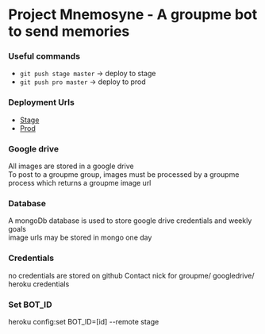 # Project Mnemosyne - A groupme bot to send memories

### Useful commands
- `git push stage master` -> deploy to stage
- `git push pro master` -> deploy to prod

### Deployment Urls
- [Stage](https://mnemosyne-bot-stage.herokuapp.com/)
- [Prod](https://mnemosyne-bot-prod.herokuapp.com/)

### Google drive
All images are stored in a google drive  
To post to a groupme group, images must be processed by a groupme process which returns a groupme image url

### Database
A mongoDb database is used to store google drive credentials and weekly goals  
image urls may be stored in mongo one day

### Credentials
no credentials are stored on github
Contact nick for groupme/ googledrive/ heroku credentials

### Set BOT_ID
heroku config:set BOT_ID=[id] --remote stage
